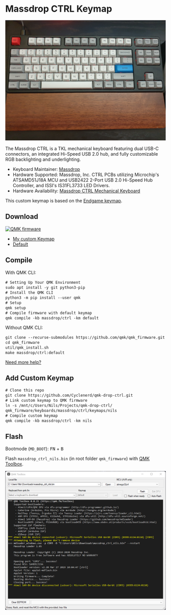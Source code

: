 # Massdrop CTRL Keymap

![Image: My Massdrop CRTL](img/drop_crtl.png?v1)

The Massdrop CTRL is a TKL mechanical keyboard featuring dual USB-C connectors, an integrated Hi-Speed USB 2.0 hub, and fully customizable RGB backlighting and underlighting.

* Keyboard Maintainer: [Massdrop](https://github.com/massdrop)  
* Hardware Supported: Massdrop, Inc. CTRL PCBs utilizing Microchip&#39;s ATSAMD51J18A MCU and USB2422 2-Port USB 2.0 Hi-Speed Hub Controller, and ISSI&#39;s IS31FL3733 LED Drivers.  
* Hardware Availability: [Massdrop CTRL Mechanical Keyboard](https://www.massdrop.com/buy/massdrop-ctrl-mechanical-keyboard)

This custom keymap is based on the [Endgame keymap](https://github.com/qmk/qmk_firmware/tree/master/keyboards/massdrop/ctrl/keymaps/endgame).


## Download

[![QMK firmware](https://github.com/Cyclenerd/qmk-drop-ctrl/actions/workflows/compile.yml/badge.svg)](https://github.com/Cyclenerd/qmk-drop-ctrl/actions/workflows/compile.yml)

* [My custom Keymap](https://github.com/Cyclenerd/qmk-drop-ctrl/raw/build/massdrop_ctrl_nils.bin)
* [Default](https://github.com/Cyclenerd/qmk-drop-ctrl/raw/build/massdrop_ctrl_default.bin)

## Compile

With QMK CLI:
```shell
# Setting Up Your QMK Environment
sudo apt install -y git python3-pip
# Install the QMK CLI
python3 -m pip install --user qmk
# Setup
qmk setup
# Compile firmware with default keymap
qmk compile -kb massdrop/ctrl -km default
```

Without QMK CLI:
```shell
git clone --recurse-submodules https://github.com/qmk/qmk_firmware.git
cd qmk_firmware
util/qmk_install.sh
make massdrop/ctrl:default
```

[Need more help?](https://github.com/qmk/qmk_firmware/blob/master/docs/newbs_getting_started.md)

## Add Custom Keymap

```shell
# Clone this repo
git clone https://github.com/Cyclenerd/qmk-drop-ctrl.git
# Link custom keymap to QMK firmware
ln -s /mnt/c/Users/Nils/Projects/qmk-drop-ctrl/ qmk_firmware/keyboards/massdrop/ctrl/keymaps/nils
# Compile custom keymap
qmk compile -kb massdrop/ctrl -km nils
```

## Flash

Bootmode (`MD_BOOT`): <kbd>FN</kbd> + <kbd>B</kbd>

Flash `massdrop_ctrl_nils.bin` (in root folder `qmk_firmware`) with [QMK Toolbox](https://github.com/qmk/qmk_toolbox).

![Screenshot: QMK Toolbox](img/qmk_toolbox.png?v1)